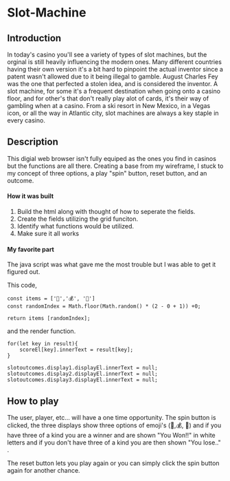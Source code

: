 # Slot-Machine

## Introduction

In today's casino you'll see a variety of types of slot machines, but the orginal is still heavily influencing the modern ones. Many different countries having their own version it's a bit hard to pinpoint the actual inventor since a patent wasn't allowed due to it being illegal to gamble. August Charles Fey was the one that perfected a stolen idea, and is considered the inventor. A slot machine, for some it's a frequent destination when going onto a casino floor, and for other's that don't really play alot of cards, it's their way of gambling when at a casino. From a ski resort in New Mexico, in a Vegas icon, or all the way in Atlantic city, slot machines are always a key staple in every casino. 

## Description 

This digial web browser isn't fully equiped as the ones you find in casinos but the functions are all there. 
Creating a base from my wireframe, I stuck to my concept of three options, a play "spin" button, reset button, and an outcome. 

#### How it was built

1. Build the html along with thought of how to seperate the fields.
2. Create the fields utilizing the grid funciton. 
3. Identify what functions would be utilized. 
4. Make sure it all works 

#### My favorite part

The java script was what gave me the most trouble but I was able to get it figured out. 

This code, 



    const items = ['🍒','💰', '🍇']
    const randomIndex = Math.floor(Math.random() * (2 - 0 + 1)) +0;

    return items [randomIndex];


and the render function. 





    for(let key in result){
        scoreEl[key].innerText = result[key];
    }

    slotoutcomes.display1.displayEl.innerText = null;
    slotoutcomes.display2.displayEl.innerText = null;
    slotoutcomes.display3.displayEl.innerText = null;


## How to play

The user, player, etc... will have a one time opportunity. The spin button is clicked, the three displays show three options of emoji's (🍒,💰, 🍇) and if you have three of a kind you are a winner and are shown "You Won!!" in white letters and if you don't have three of a kind you are then shown "You lose.." .

The reset button lets you play again or you can simply click the spin button again for another chance. 
